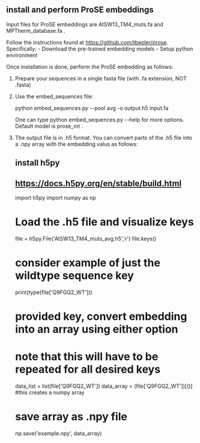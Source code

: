 ## install and perform ProSE embeddings

Input files for ProSE embeddings are AtSW13_TM4_muts.fa and MPTherm_database.fa .

Follow the instructions found at https://github.com/tbepler/prose.
Specifically:
	- Download the pre-trained embedding models
	- Setup python environment

Once installation is done, perform the ProSE embedding as follows:

1. Prepare your sequences in a single fasta file (with .fa extension, NOT .fasta)
2. Use the embed_sequences file:

	python embed_sequences.py --pool avg -o output.h5 input.fa

   One can type python embed_sequences.py --help for more options. Default model is prose_mt .

3. The output file is in .h5 format. You can convert parts of the .h5 file into a .npy array 
with the embedding valus as follows:

	## install h5py
	## https://docs.h5py.org/en/stable/build.html
	import h5py
	import numpy as np
	
	# Load the .h5 file and visualize keys
	file = h5py.File('AtSW13_TM4_muts_avg.h5','r')
	file.keys()

	# consider example of just the wildtype sequence key
	print(type(file['Q9FGQ2_WT']))

	# provided key, convert embedding into an array using either option
	# note that this will have to be repeated for all desired keys
	data_list = list(file['Q9FGQ2_WT'])
	data_array = (file['Q9FGQ2_WT'])[()] #this creates a numpy array

	# save array as .npy file
	np.save('example.npy', data_array)
